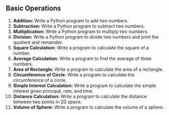 ## Basic Operations
1. **Addition:** Write a Python program to add two numbers.
2. **Subtraction:** Write a Python program to subtract two numbers.
3. **Multiplication:** Write a Python program to multiply two numbers.
4. **Division:** Write a Python program to divide two numbers and print the quotient and remainder.
5. **Square Calculation:** Write a program to calculate the square of a number.
6. **Average Calculation:** Write a program to find the average of three numbers.
7. **Area of Rectangle:** Write a program to calculate the area of a rectangle.
8. **Circumference of Circle:** Write a program to calculate the circumference of a circle.
9. **Simple Interest Calculation:** Write a program to calculate the simple interest given principal, rate, and time.
10. **Distance Calculation:** Write a program to calculate the distance between two points in 2D space.
11. **Volume of Sphere:** Write a program to calculate the volume of a sphere.
